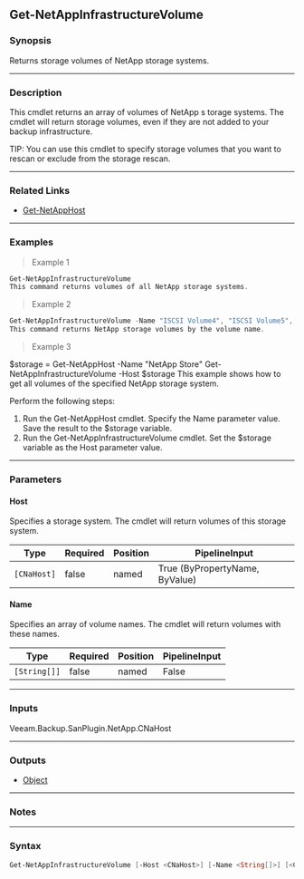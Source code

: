 Get-NetAppInfrastructureVolume
------------------------------

### Synopsis
Returns storage volumes of NetApp storage systems.

---

### Description

This cmdlet returns an array of volumes of NetApp s torage systems.
The cmdlet will return storage volumes, even if they are not added to your backup infrastructure.

TIP: You can use this cmdlet to specify storage volumes that you want to rescan or exclude from the storage rescan.

---

### Related Links
* [Get-NetAppHost](Get-NetAppHost)

---

### Examples
> Example 1

```PowerShell
Get-NetAppInfrastructureVolume
This command returns volumes of all NetApp storage systems.
```
> Example 2

```PowerShell
Get-NetAppInfrastructureVolume -Name "ISCSI Volume4", "ISCSI Volume5", "NFS Volume1"
This command returns NetApp storage volumes by the volume name.
```
> Example 3

$storage = Get-NetAppHost -Name "NetApp Store"
Get-NetAppInfrastructureVolume -Host $storage
This example shows how to get all volumes of the specified NetApp storage system.

Perform the following steps:
1. Run the Get-NetAppHost cmdlet. Specify the Name parameter value. Save the result to the $storage variable.
2. Run the Get-NetAppInfrastructureVolume cmdlet. Set the $storage variable as the Host parameter value.

---

### Parameters
#### **Host**
Specifies a storage system.
The cmdlet will return volumes of this storage system.

|Type       |Required|Position|PipelineInput                 |
|-----------|--------|--------|------------------------------|
|`[CNaHost]`|false   |named   |True (ByPropertyName, ByValue)|

#### **Name**
Specifies an array of volume names.
The cmdlet will return volumes with these names.

|Type        |Required|Position|PipelineInput|
|------------|--------|--------|-------------|
|`[String[]]`|false   |named   |False        |

---

### Inputs
Veeam.Backup.SanPlugin.NetApp.CNaHost

---

### Outputs
* [Object](https://learn.microsoft.com/en-us/dotnet/api/System.Object)

---

### Notes

---

### Syntax
```PowerShell
Get-NetAppInfrastructureVolume [-Host <CNaHost>] [-Name <String[]>] [<CommonParameters>]
```

